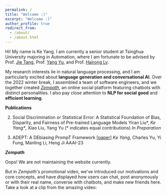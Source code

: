```yaml
---
permalink: /
title: "Welcome :)"
excerpt: "Welcome :)"
author_profile: true
redirect_from: 
  - /about/
  - /about.html
---
```


Hi! My name is Ke Yang. I am currently a senior student at Tsinghua University majoring in Automation, where I am fortunate to be advised by Prof. [Jie Tang](http://keg.cs.tsinghua.edu.cn/jietang/), Prof. [Yang Yu](https://iiis.tsinghua.edu.cn/zh/yuy/), and Prof. [Hairong Lv](https://scholar.google.com/citations?user=WU1tm2EAAAAJ).

My research interests lie in natural language processing, and I am particularly excited about **language generation and conversational AI**. Over the 2022 winter break, I assembled a team of software engineers, and we together created [*Zempath*](#jump), an online social platform featuring chatbots with distinct personalities. I also pay close attention to **NLP for social good** and **efficient learning**.

**Publications**

2. Social Discrimination or Statistical Error: A Statistical Foundation of Bias, Disparity, and Fairness of Pre-trained Language Models
Yiran Liu*, *Ke Yang\**, Xiao Liu, Yang Yu (\* indicates equal contributions)
*In Preparation*

1. ADEPT: A DEbiasing PrompT Framework [[paper](https://arxiv.org/abs/2211.05414)]
*Ke Yang*, Charles Yu, Yi Fung, Manling Li, Heng Ji
AAAI-23

<span id='jump'>***Zempath***</span>

Oops! We are not maintaining the website currently. 

But in *Zempath*'s promotional video, we've introduced our motivations and core concepts, and have displayed how users can chat, post anonymously or with their real name, converse with chatbots, and make new friends here. Take a look at a clip from the amazing video:

 
